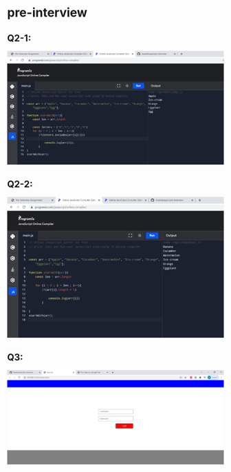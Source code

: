 # pre-interview
## Q2-1:
![](Solution/Q2-1.PNG)
## Q2-2:
![](Solution/Q2-2.PNG)
## Q3:
![](Solution/Q3.PNG)